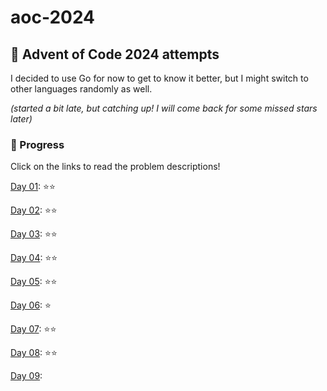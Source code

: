 # aoc-2024
## 🎄 Advent of Code 2024 attempts 

I decided to use Go for now to get to know it better, but I might switch to other languages randomly as well.

*(started a bit late, but catching up! I will come back for some missed stars later)*

### 📃 Progress
Click on the links to read the problem descriptions!

[Day 01](https://adventofcode.com/2024/day/1): ⭐⭐

[Day 02](https://adventofcode.com/2024/day/2): ⭐⭐

[Day 03](https://adventofcode.com/2024/day/3): ⭐⭐

[Day 04](https://adventofcode.com/2024/day/4): ⭐⭐

[Day 05](https://adventofcode.com/2024/day/5): ⭐⭐

[Day 06](https://adventofcode.com/2024/day/6): ⭐

[Day 07](https://adventofcode.com/2024/day/7): ⭐⭐

[Day 08](https://adventofcode.com/2024/day/8): ⭐⭐

[Day 09](https://adventofcode.com/2024/day/9):
